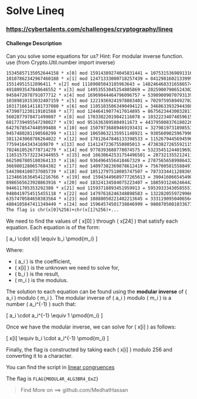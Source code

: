 # Solve Lineq
### https://cybertalents.com/challenges/cryptography/lineq
#### Challenge Description
Can you solve some equations for us? Hint: For modular inverse function. use (from Crypto.Util.number import inverse)

```txt
15345857135052644158 * x[0] mod 15914389274045831441 = 10753153698913165324
10107862342967460188 * x[1] mod 12471333000718257439 = 8412981602133999892
15514951512896411 * x[2] mod 11189085043185963643 = 1482464683316586574
4918093547848646552 * x[3] mod 14953553045254805869 = 2025900790652430240
9458472078791077712 * x[4] mod 16969044464796096757 = 5398900907079313999
10389810153032407159 * x[5] mod 12219369241978883401 = 7029759589492702570
10317166141181737080 * x[6] mod 11051035063490494121 = 3468633932944308360
4739071230119101568 * x[7] mod 12446419077417014895 = 8675623443003281737
5602877978471499087 * x[8] mod 17033822019842116078 = 10322234074859615825
6817739495547298027 * x[9] mod 9516363895804911673 = 4437950083761802261
6427678547440599488 * x[10] mod 15079736889469193431 = 3279819731898553304
9457480281190568299 * x[11] mod 10650632135951148921 = 9305609025967996118
3811243068786264022 * x[12] mod 17812647846133398533 = 11526794456945961531
775941643434169870 * x[13] mod 11412472367550805013 = 4738382726559211541
7024610526778714279 * x[14] mod 9778393688778074575 = 5323545124401969226
11651575732234344955 * x[15] mod 16630642531754496501 = 2873213552124115822
6625087805180364133 * x[16] mod 9364964556418467329 = 2787565658998643270
3669801280657684382 * x[17] mod 14097382369878612419 = 7567005815588497736
5443984100737085739 * x[18] mod 10512797518085747507 = 7873334411288369657
12346616364541216766 * x[19] mod 15943449689777265613 = 3904160665454908058
8986565623928863916 * x[20] mod 18324134584075223407 = 188593124624644258
944611705353292388 * x[21] mod 11593718893451959913 = 5953933343058555785
9480419754515455118 * x[22] mod 14797616246348898583 = 13228205597299662061
6357470584650383564 * x[23] mod 10888050221402213645 = 3331190950406564692
4804105847411349449 * x[24] mod 15964574501738046999 = 9808705001033677355
The flag is chr(x[0]%256)+chr(x[1]%256)+...
```

We need to find the values of \( x[0] \) through \( x[24] \) that satisfy each equation. Each equation is of the form:

\[
a_i \cdot x[i] \equiv b_i \pmod{m_i}
\]

Where:
- \( a_i \) is the coefficient,
- \( x[i] \) is the unknown we need to solve for,
- \( b_i \) is the result,
- \( m_i \) is the modulus.

The solution to each equation can be found using the **modular inverse** of \( a_i \) modulo \( m_i \). The modular inverse of \( a_i \) modulo \( m_i \) is a number \( a_i^{-1} \) such that:

\[
a_i \cdot a_i^{-1} \equiv 1 \pmod{m_i}
\]

Once we have the modular inverse, we can solve for \( x[i] \) as follows:

\[
x[i] \equiv b_i \cdot a_i^{-1} \pmod{m_i}
\]

Finally, the flag is constructed by taking each \( x[i] \) modulo 256 and converting it to a character.

You can find the script in [linear congruences](<linear congruences.py>)

The flag is `FLAG{M0DUL4R_4LG3BR4_EeZ}`

>Find More on ==> github.com/MedhatHassan